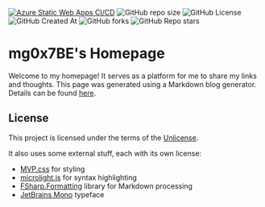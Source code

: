 
[![Azure Static Web Apps CI/CD](https://github.com/mg0x7BE/mg0x7BE.github.io/actions/workflows/main.yml/badge.svg)](https://github.com/mg0x7BE/mg0x7BE.github.io/actions/workflows/main.yml)
![GitHub repo size](https://img.shields.io/github/repo-size/mg0x7BE/mg0x7BE.github.io)
![GitHub License](https://img.shields.io/github/license/mg0x7BE/mg0x7BE.github.io)
![GitHub Created At](https://img.shields.io/github/created-at/mg0x7BE/mg0x7BE.github.io)
![GitHub forks](https://img.shields.io/github/forks/mg0x7BE/mg0x7BE.github.io)
![GitHub Repo stars](https://img.shields.io/github/stars/mg0x7BE/mg0x7BE.github.io)

# mg0x7BE's Homepage
Welcome to my homepage! It serves as a platform for me to share my links and thoughts. This page was generated using a Markdown blog generator. Details can be found [here](https://github.com/mg0x7BE/skunk-html).

## License

This project is licensed under the terms of the [Unlicense](https://en.wikipedia.org/wiki/Unlicense).

It also uses some external stuff, each with its own license:

- [MVP.css](https://github.com/andybrewer/mvp) for styling
- [microlight.js](https://github.com/asvd/microlight) for syntax highlighting
- [FSharp.Formatting](https://github.com/fsprojects/FSharp.Formatting) library for Markdown processing
- [JetBrains Mono](https://github.com/JetBrains/JetBrainsMono) typeface
